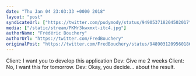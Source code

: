 ```yaml
---
date: "Thu Jan 04 23:03:33 +0000 2018"
layout: "post"
syndicateUrl: ["https://twitter.com/pudymody/status/949053718204502017"]
media: ["/static/stream/PKMr3kwxmxt-itc4.jpg"]
authorName: "Frédéric Bouchery"
authorUrl: "https://twitter.com/FredBouchery"
originalPost: "https://twitter.com/FredBouchery/status/948903120956018688"
---
```

Client: I want you to develop this application
Dev: Give me 2 weeks
Client: No, I want this for tomorrow.
Dev: Okay, you decide... about the result. 